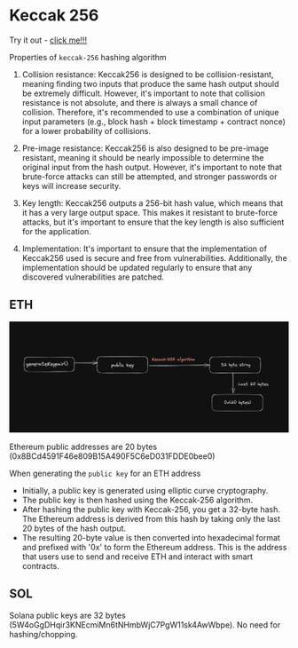 # Keccak 256
Try it out - [click me!!!](https://emn178.github.io/online-tools/keccak_256.html) <br />

Properties of `keccak-256` hashing algorithm
1. Collision resistance: Keccak256 is designed to be collision-resistant, meaning finding two inputs that produce the same hash output should be extremely difficult. However, it's important to note that collision resistance is not absolute, and there is always a small chance of collision. Therefore, it's recommended to use a combination of unique input parameters (e.g., block hash + block timestamp + contract nonce) for a lower probability of collisions.

2. Pre-image resistance: Keccak256 is also designed to be pre-image resistant, meaning it should be nearly impossible to determine the original input from the hash output. However, it's important to note that brute-force attacks can still be attempted, and stronger passwords or keys will increase security.

3. Key length: Keccak256 outputs a 256-bit hash value, which means that it has a very large output space. This makes it resistant to brute-force attacks, but it's important to ensure that the key length is also sufficient for the application.

4. Implementation: It's important to ensure that the implementation of Keccak256 used is secure and free from vulnerabilities. Additionally, the implementation should be updated regularly to ensure that any discovered vulnerabilities are patched.

## ETH
![image01](./images/keccak-eth.png)

Ethereum public addresses are 20 bytes (0x8BCd4591F46e809B15A490F5C6eD031FDDE0bee0)

When generating the `public key` for an ETH address
 - Initially, a public key is generated using elliptic curve cryptography. 
 - The public key is then hashed using the Keccak-256 algorithm.
 - After hashing the public key with Keccak-256, you get a 32-byte hash. The Ethereum address is derived from this hash by taking only the last 20 bytes of the hash output.
 - The resulting 20-byte value is then converted into hexadecimal format and prefixed with '0x' to form the Ethereum address. This is the address that users use to send and receive ETH and interact with smart contracts.

## SOL
Solana public keys are 32 bytes
(5W4oGgDHqir3KNEcmiMn6tNHmbWjC7PgW11sk4AwWbpe). No need for hashing/chopping.